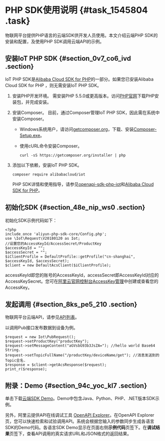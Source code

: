 # PHP SDK使用说明 {#task_1545804 .task}

物联网平台提供PHP语言的云端SDK供开发人员使用。本文介绍云端PHP SDK的安装和配置，及使用PHP SDK调用云端API的示例。

## 安装IoT PHP SDK {#section_0v7_co6_ivd .section}

IoT PHP SDK是[Alibaba Cloud SDK for PHP](https://github.com/aliyun/openapi-sdk-php)的一部分。如果您已安装Alibaba Cloud SDK for PHP ，则无需安装IoT PHP SDK。

1.  安装PHP开发环境。 需安装PHP 5.5.0或更高版本。访问[PHP官网](http://www.php.net/)下载PHP安装包，并完成安装。
2.  安装Composer。 目前，通过Composer管理IoT PHP SDK，因此需在系统中安装Composer。
    -   Windows系统用户，请访问[getcomposer.org](https://getcomposer.org/)，下载、安装[Composer-Setup.exe](https://getcomposer.org/Composer-Setup.exe)。
    -   使用cURL命令安装Composer。

        ``` {#codeblock_atc_xsa_2lp}
        curl -sS https://getcomposer.org/installer | php
        ```

3.  添加以下依赖，安装IoT PHP SDK。 

    ``` {#codeblock_y8d_dt1_n2w}
    composer require alibabacloud/iot
    ```

    PHP SDK详情和使用指导，请参见[openapi-sdk-php-iot](https://github.com/aliyun/openapi-sdk-php/tree/master/src/Iot)和[Alibaba Cloud SDK for PHP](https://github.com/aliyun/openapi-sdk-php)。


## 初始化SDK {#section_48e_nip_ws0 .section}

初始化SDK示例代码如下：

``` {#codeblock_w3o_bfz_9eu}
<?php
include_once 'aliyun-php-sdk-core/Config.php';
use \Iot\Request\V20180120 as Iot;
//设置您的AccessKeyId/AccessSecret/ProductKey
$accessKeyId = "";
$accessSecret = "";
$iClientProfile = DefaultProfile::getProfile("cn-shanghai", $accessKeyId, $accessSecret);
$client = new DefaultAcsClient($iClientProfile);
```

accessKeyId即您的账号的AccessKeyId，accessSecret即AccessKeyId对应的AccessKeySecret。您可在[阿里云官网控制台AccessKey管理](https://ak-console.aliyun.com)中创建或查看您的AccessKey。

## 发起调用 {#section_8ks_pe5_210 .section}

物联网平台云端API，请参见[API列表](intl.zh-CN/云端开发指南/云端API参考/API列表.md#)。

以调用Pub接口发布数据到设备为例。

``` {#codeblock_kv2_9fg_2qg}
$request = new Iot\PubRequest();
$request->setProductKey("productKey");
$request->setMessageContent("aGVsbG93b3JsZA="); //hello world Base64 String.
$request->setTopicFullName("/productKey/deviceName/get"); //消息发送到的Topic全名.
$response = $client->getAcsResponse($request);
print_r($response);
```

## 附录：Demo {#section_94c_yoc_kl7 .section}

单击下载[云端SDK Demo](http://docs-aliyun.cn-hangzhou.oss.aliyun-inc.com/assets/attach/44229/intl_en/1568085719729/iotx-api-demo.tar.gz)。Demo中包含Java、Python、PHP、.NET版本SDK示例。

另外，阿里云提供API在线调试工具 [OpenAPI Explorer](https://api.aliyun.com)。在OpenAPI Explorer页，您可以快速检索和试验调用API。系统会根据您输入的参数同步生成各语言SDK的Demo代码。各语言SDK Demo显示在页面右侧**示例代码**页签下。在**调试结果**页签下，查看API调用的真实请求URL和JSON格式的返回结果。

